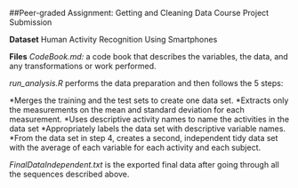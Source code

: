 ##Peer-graded Assignment: Getting and Cleaning Data Course Project Submission

**Dataset**
Human Activity Recognition Using Smartphones

**Files**
*CodeBook.md:* a code book that describes the variables, the data, and any transformations or work performed. 

*run_analysis.R* performs the data preparation and then follows the 5 steps:

*Merges the training and the test sets to create one data set.
*Extracts only the measurements on the mean and standard deviation for each measurement.
*Uses descriptive activity names to name the activities in the data set
*Appropriately labels the data set with descriptive variable names.
*From the data set in step 4, creates a second, independent tidy data set with the average of each variable for each activity and each subject.

*FinalDataIndependent.txt* is the exported final data after going through all the sequences described above.
